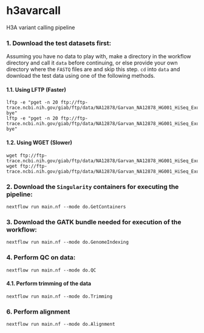 # h3avarcall
H3A variant calling pipeline

### 1. Download the test datasets first:
Assuming you have no data to play with, make a directory in the workflow directory and call it ```data``` before continuing, or else provide your own directory where the ```FASTQ``` files are and skip this step. ``cd`` into ``data`` and download the test data using one of the following methods.

#### 1.1. Using LFTP (Faster)
```
lftp -e "pget -n 20 ftp://ftp-trace.ncbi.nih.gov/giab/ftp/data/NA12878/Garvan_NA12878_HG001_HiSeq_Exome/NIST7035_TAAGGCGA_L001_R1_001.fastq.gz; bye"
lftp -e "pget -n 20 ftp://ftp-trace.ncbi.nih.gov/giab/ftp/data/NA12878/Garvan_NA12878_HG001_HiSeq_Exome/NIST7035_TAAGGCGA_L001_R2_001.fastq.gz; bye"
```

#### 1.2. Using WGET (Slower)
```
wget ftp://ftp-trace.ncbi.nih.gov/giab/ftp/data/NA12878/Garvan_NA12878_HG001_HiSeq_Exome/NIST7035_TAAGGCGA_L001_R1_001.fastq.gz
wget ftp://ftp-trace.ncbi.nih.gov/giab/ftp/data/NA12878/Garvan_NA12878_HG001_HiSeq_Exome/NIST7035_TAAGGCGA_L001_R2_001.fastq.gz
```

### 2. Download the ```Singularity``` containers for executing the pipeline:
```
nextflow run main.nf --mode do.GetContainers

```

### 3. Download the GATK bundle needed for execution of the workflow:
```
nextflow run main.nf --mode do.GenomeIndexing
```

### 4. Perform QC on data:
```
nextflow run main.nf --mode do.QC
```

#### 4.1. Perform trimming of the data
```
nextflow run main.nf --mode do.Trimming
```

### 6. Perform alignment
```
nextflow run main.nf --mode do.Alignment
```




